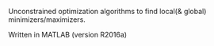 Unconstrained optimization algorithms to find local(& global) minimizers/maximizers.

Written in MATLAB (version R2016a)

